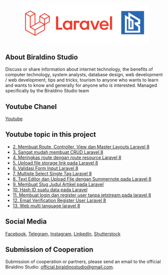 <p align="center"><a href="https://laravel.com" target="_blank"><img src="public/front/img/CoverGitHub.jpg" width="400"></a></p>

## About Biraldino Studio

Discuss or share information about internet technology, the benefits of computer technology, system analysts, database design, web development / web development, tips and tricks, tourism to anyone who wants to learn and wants to know and generally for anyone who is interested.
Managed specifically by the Biraldino Studio team

## Youtube Chanel
[Youtube](https://www.youtube.com/c/BiraldinoStudio)

## Youtube topic in this project
- [2. Membuat Route, Controller, View dan Master Layouts Laravel 8](https://www.youtube.com/watch?v=Pb7f78LtddU&list=PLWYoAITlWD6MASGMS4fDCIQofCrpBD3Qh&index=4&t=328s)
- [3. Sangat mudah membuat CRUD Laravel 8](https://www.youtube.com/watch?v=rN8eseod2tQ&list=PLWYoAITlWD6MASGMS4fDCIQofCrpBD3Qh&index=5&t=2215s)
- [4. Meringkas route dengan route resource Laravel 8](https://www.youtube.com/watch?v=gYo6cn9ao7k&list=PLWYoAITlWD6MASGMS4fDCIQofCrpBD3Qh&index=6&t=29s)
- [5. Upload file storage link pada Laravel 8](https://www.youtube.com/watch?v=hkOd2jGMZ9g&list=PLWYoAITlWD6MASGMS4fDCIQofCrpBD3Qh&index=7&t=18s)
- [6. Validasi Form Input Laravel 8](https://www.youtube.com/watch?v=QhTQOKOxso0&list=PLWYoAITlWD6MASGMS4fDCIQofCrpBD3Qh&index=8&t=1s)
- [7. Multiple Select Single Tag Laravel 8 ](https://www.youtube.com/watch?v=BGyz7QD47LE&list=PLWYoAITlWD6MASGMS4fDCIQofCrpBD3Qh&index=9&t=441s)
- [8. Text Editor dan Upload File dengan Summernote pada Laravel 8](https://www.youtube.com/watch?v=jQ-wAja_0O8&list=PLWYoAITlWD6MASGMS4fDCIQofCrpBD3Qh&index=10&t=873s)
- [9. Membuat Slug Judul Artikel pada Laravel](https://www.youtube.com/watch?v=VOMBXZyNbzM&list=PLWYoAITlWD6MASGMS4fDCIQofCrpBD3Qh&index=11&t=128s)
- [10. Hash ID suatu data pada Laravel](https://www.youtube.com/watch?v=RzhAgF_44XA&list=PLWYoAITlWD6MASGMS4fDCIQofCrpBD3Qh&index=12&t=44s)
- [11. Membuat login dan register user tanpa jetstream pada laravel 8](https://www.youtube.com/watch?v=C6NobVz07uQ&list=PLWYoAITlWD6MASGMS4fDCIQofCrpBD3Qh&index=13&t=9s)
- [12. Email Verification Register User Laravel 8](https://www.youtube.com/watch?v=8dKMGntx7lQ&list=PLWYoAITlWD6MASGMS4fDCIQofCrpBD3Qh&index=14)
- [13. Web multi language laravel 8](https://www.youtube.com/watch?v=PoW3pE-N4LY&list=PLWYoAITlWD6MASGMS4fDCIQofCrpBD3Qh&index=15&t=592s)

## Social Media
[Facebook,](https://www.facebook.com/biraldinostudio/)
[Telegram,](https://t.me/BiraldinoStudio)
[Instagram,](https://www.instagram.com/biraldino_studio/)
[LinkedIn,](https://www.linkedin.com/in/biraldino-studio-ab503a1bb/)
[Shutterstock](https://www.shutterstock.com/g/BiraldinoStudio)

## Submission of Cooperation

Submission of cooperation or partners, please send an email to the official Biraldino Studio: [official.biraldinostudio@gmail.com](mailto:official.biraldinostudio@gmail.com).

